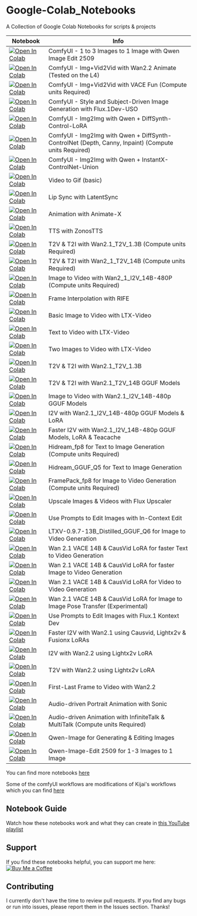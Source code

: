 # Google-Colab_Notebooks
A Collection of Google Colab Notebooks for scripts & projects



| Notebook | Info
| --- | --- |
[![Open In Colab](https://colab.research.google.com/assets/colab-badge.svg)](https://colab.research.google.com/github/Isi-dev/Google-Colab_Notebooks/blob/main/ComfyUI/Qwen_Image_Edit_Plus/ComfyUI_Qwen_Image_Edit_2509.ipynb)  | ComfyUI - 1 to 3 Images to 1 Image with Qwen Image Edit 2509
[![Open In Colab](https://colab.research.google.com/assets/colab-badge.svg)](https://colab.research.google.com/github/Isi-dev/Google-Colab_Notebooks/blob/main/ComfyUI/Wan_2_2_Animate/ComfyUI_Wan22_Animate.ipynb)  | ComfyUI - Img+Vid2Vid with Wan2.2 Animate (Tested on the L4)
[![Open In Colab](https://colab.research.google.com/assets/colab-badge.svg)](https://colab.research.google.com/github/Isi-dev/Google-Colab_Notebooks/blob/main/ComfyUI/Wan22_VACE_Fun/ComfyUI_Wan22_VACE_Fun_A14B_preVACE.ipynb)  | ComfyUI - Img+Vid2Vid with VACE Fun (Compute units Required)
[![Open In Colab](https://colab.research.google.com/assets/colab-badge.svg)](https://colab.research.google.com/github/Isi-dev/Google-Colab_Notebooks/blob/main/ComfyUI/ComfyUI_Flux1Dev_USO/ComfyUI_Flux1Dev_USO.ipynb)  | ComfyUI - Style and Subject-Driven Image Generation with Flux.1Dev-USO
[![Open In Colab](https://colab.research.google.com/assets/colab-badge.svg)](https://colab.research.google.com/github/Isi-dev/Google-Colab_Notebooks/blob/main/ComfyUI/Qwen_Image_with_DiffSynth_Control_LoRA/ComfyUI_Qwen_Image_with_Diffsynth_Control_Union_LoRA.ipynb)  | ComfyUI - Img2Img with Qwen + DiffSynth-Control-LoRA
[![Open In Colab](https://colab.research.google.com/assets/colab-badge.svg)](https://colab.research.google.com/github/Isi-dev/Google-Colab_Notebooks/blob/main/ComfyUI/Qwen_Image_with_DiffSynth_Controlnet/ComfyUI_Qwen_Image_with_DiffSynth_ControlNet_Model_Patches.ipynb)  | ComfyUI - Img2Img with Qwen + DiffSynth-ControlNet (Depth, Canny, Inpaint) (Compute units Required)
[![Open In Colab](https://colab.research.google.com/assets/colab-badge.svg)](https://colab.research.google.com/github/Isi-dev/Google-Colab_Notebooks/blob/main/ComfyUI/Qwen_Image_with_InstantX_Controlnet_and_DMPt_Nodes/ComfyUI_Qwen_Image_Instant_X_Control_with_DMPt_Nodes.ipynb)  | ComfyUI - Img2Img with Qwen + InstantX-ControlNet-Union 
[![Open In Colab](https://colab.research.google.com/assets/colab-badge.svg)](https://colab.research.google.com/github/Isi-dev/Google-Colab_Notebooks/blob/main/video2Gif_(Basic).ipynb)  | Video to Gif (basic)
[![Open In Colab](https://colab.research.google.com/assets/colab-badge.svg)](https://colab.research.google.com/github/Isi-dev/Google-Colab_Notebooks/blob/main/LatentSync.ipynb)  | Lip Sync with LatentSync
[![Open In Colab](https://colab.research.google.com/assets/colab-badge.svg)](https://colab.research.google.com/github/Isi-dev/Google-Colab_Notebooks/blob/main/Animate_X.ipynb)  | Animation with Animate-X
[![Open In Colab](https://colab.research.google.com/assets/colab-badge.svg)](https://colab.research.google.com/github/Isi-dev/Google-Colab_Notebooks/blob/main/ZonosTTS.ipynb)  | TTS with ZonosTTS
[![Open In Colab](https://colab.research.google.com/assets/colab-badge.svg)](https://colab.research.google.com/github/Isi-dev/Google-Colab_Notebooks/blob/main/Wan2_1_T2V_1_3B_DiffSynth.ipynb)  | T2V & T2I with Wan2.1_T2V_1.3B (Compute units Required)
[![Open In Colab](https://colab.research.google.com/assets/colab-badge.svg)](https://colab.research.google.com/github/Isi-dev/Google-Colab_Notebooks/blob/main/Wan2_1_T2V_14B.ipynb)  | T2V & T2I with Wan2_1_T2V_14B (Compute units Required)
[![Open In Colab](https://colab.research.google.com/assets/colab-badge.svg)](https://colab.research.google.com/github/Isi-dev/Google-Colab_Notebooks/blob/main/Wan2_1_I2V_14B.ipynb)  | Image to Video with Wan2_1_I2V_14B-480P (Compute units Required)
[![Open In Colab](https://colab.research.google.com/assets/colab-badge.svg)](https://colab.research.google.com/github/Isi-dev/Google-Colab_Notebooks/blob/main/FrameInterpolationRIFE.ipynb)  | Frame Interpolation with RIFE
[![Open In Colab](https://colab.research.google.com/assets/colab-badge.svg)](https://colab.research.google.com/github/Isi-dev/Google-Colab_Notebooks/blob/main/LTX_Video_Img_to_Vid.ipynb)  | Basic Image to Video with LTX-Video
[![Open In Colab](https://colab.research.google.com/assets/colab-badge.svg)](https://colab.research.google.com/github/Isi-dev/Google-Colab_Notebooks/blob/main/LTX_Video_Tx_to_Vid.ipynb)  | Text to Video with LTX-Video
[![Open In Colab](https://colab.research.google.com/assets/colab-badge.svg)](https://colab.research.google.com/github/Isi-dev/Google-Colab_Notebooks/blob/main/LTX_Video_with_Start_&_End_frames.ipynb)  | Two Images to Video with LTX-Video
[![Open In Colab](https://colab.research.google.com/assets/colab-badge.svg)](https://colab.research.google.com/github/Isi-dev/Google-Colab_Notebooks/blob/main/Wan2_1_1_3B_T2V_Free.ipynb)  | T2V & T2I with Wan2.1_T2V_1.3B
[![Open In Colab](https://colab.research.google.com/assets/colab-badge.svg)](https://colab.research.google.com/github/Isi-dev/Google-Colab_Notebooks/blob/main/Wan2_1_14B_T2V_GGUF_Free.ipynb)  | T2V & T2I with Wan2.1_T2V_14B GGUF Models
[![Open In Colab](https://colab.research.google.com/assets/colab-badge.svg)](https://colab.research.google.com/github/Isi-dev/Google-Colab_Notebooks/blob/main/Wan2_1_14B_I2V_GGUF_Free.ipynb)  | Image to Video with Wan2.1_I2V_14B-480p GGUF Models
[![Open In Colab](https://colab.research.google.com/assets/colab-badge.svg)](https://colab.research.google.com/github/Isi-dev/Google-Colab_Notebooks/blob/main/Wan2_1_14B_I2V_GGUF_&_LoRA.ipynb)  | I2V with Wan2.1_I2V_14B-480p GGUF Models & LoRA
[![Open In Colab](https://colab.research.google.com/assets/colab-badge.svg)](https://colab.research.google.com/github/Isi-dev/Google-Colab_Notebooks/blob/main/Fast_Wan2_1_14B_I2V_480p_GGUF_&_LoRA.ipynb)  | Faster I2V with Wan2.1_I2V_14B-480p GGUF Models, LoRA & Teacache
[![Open In Colab](https://colab.research.google.com/assets/colab-badge.svg)](https://colab.research.google.com/github/Isi-dev/Google-Colab_Notebooks/blob/main/Hidream_fp8.ipynb)  | Hidream_fp8 for Text to Image Generation (Compute units Required)
[![Open In Colab](https://colab.research.google.com/assets/colab-badge.svg)](https://colab.research.google.com/github/Isi-dev/Google-Colab_Notebooks/blob/main/Hidream_T2V_GGUF_Q5.ipynb)  | Hidream_GGUF_Q5 for Text to Image Generation
[![Open In Colab](https://colab.research.google.com/assets/colab-badge.svg)](https://colab.research.google.com/github/Isi-dev/Google-Colab_Notebooks/blob/main/FramePack.ipynb)  | FramePack_fp8 for Image to Video Generation (Compute units Required)
[![Open In Colab](https://colab.research.google.com/assets/colab-badge.svg)](https://colab.research.google.com/github/Isi-dev/Google-Colab_Notebooks/blob/main/Flux_Upscaler.ipynb)  | Upscale Images & Videos with Flux Upscaler
[![Open In Colab](https://colab.research.google.com/assets/colab-badge.svg)](https://colab.research.google.com/github/Isi-dev/Google-Colab_Notebooks/blob/main/ICEdit.ipynb)  | Use Prompts to Edit Images with In-Context Edit
[![Open In Colab](https://colab.research.google.com/assets/colab-badge.svg)](https://colab.research.google.com/github/Isi-dev/Google-Colab_Notebooks/blob/main/LTXV_0_9_7_13B_Distilled_Image_to_Video.ipynb)  | LTXV-0.9.7-13B_Distilled_GGUF_Q6 for Image to Video Generation
[![Open In Colab](https://colab.research.google.com/assets/colab-badge.svg)](https://colab.research.google.com/github/Isi-dev/Google-Colab_Notebooks/blob/main/Basic_Wan2_1_VACE_&_CausVid_LoRA_4_Text_to_Video(WIP).ipynb)  | Wan 2.1 VACE 14B & CausVid LoRA for faster Text to Video Generation
[![Open In Colab](https://colab.research.google.com/assets/colab-badge.svg)](https://colab.research.google.com/github/Isi-dev/Google-Colab_Notebooks/blob/main/Basic_Wan2_1_VACE_&_CausVid_LoRA_4_Image_to_Video.ipynb)  | Wan 2.1 VACE 14B & CausVid LoRA for faster Image to Video Generation
[![Open In Colab](https://colab.research.google.com/assets/colab-badge.svg)](https://colab.research.google.com/github/Isi-dev/Google-Colab_Notebooks/blob/main/Wan2_1_VACE_&_CausVid_LoRA_4_Video_to_Video.ipynb)  | Wan 2.1 VACE 14B & CausVid LoRA for Video to Video Generation
[![Open In Colab](https://colab.research.google.com/assets/colab-badge.svg)](https://colab.research.google.com/github/Isi-dev/Google-Colab_Notebooks/blob/main/Wan2_1_VACE_Img2Img_PoseTransfer.ipynb)  | Wan 2.1 VACE 14B & CausVid LoRA for Image to Image Pose Transfer (Experimental)
[![Open In Colab](https://colab.research.google.com/assets/colab-badge.svg)](https://colab.research.google.com/github/Isi-dev/Google-Colab_Notebooks/blob/main/flux/Flux1_Kontext_Dev.ipynb)  | Use Prompts to Edit Images with Flux.1 Kontext Dev
[![Open In Colab](https://colab.research.google.com/assets/colab-badge.svg)](https://colab.research.google.com/github/Isi-dev/Google-Colab_Notebooks/blob/main/wan_2_1/Faster_wan2_1_Causvid_Lightx2v_FusionX.ipynb)  | Faster I2V with Wan2.1 using Causvid, Lightx2v & Fusionx LoRAs
[![Open In Colab](https://colab.research.google.com/assets/colab-badge.svg)](https://colab.research.google.com/github/Isi-dev/Google-Colab_Notebooks/blob/main/wan2_2/wan22_Lightx2v.ipynb)  | I2V with Wan2.2 using Lightx2v LoRA
[![Open In Colab](https://colab.research.google.com/assets/colab-badge.svg)](https://colab.research.google.com/github/Isi-dev/Google-Colab_Notebooks/blob/main/wan2_2/wan22_T2V_Lightx2v.ipynb)  | T2V with Wan2.2 using Lightx2v LoRA
[![Open In Colab](https://colab.research.google.com/assets/colab-badge.svg)](https://colab.research.google.com/github/Isi-dev/Google-Colab_Notebooks/blob/main/wan2_2/wan22_FirstLastFrame2Video.ipynb)  | First-Last Frame to Video with Wan2.2
[![Open In Colab](https://colab.research.google.com/assets/colab-badge.svg)](https://colab.research.google.com/github/Isi-dev/Google-Colab_Notebooks/blob/main/Sonic_Image_Audio_to_Video.ipynb)  | Audio-driven Portrait Animation with Sonic
[![Open In Colab](https://colab.research.google.com/assets/colab-badge.svg)](https://colab.research.google.com/github/Isi-dev/Google-Colab_Notebooks/blob/main/wan_2_1/wan21_based_InfiniteTalk_&_MultiTalk.ipynb)  | Audio-driven Animation with InfiniteTalk & MultiTalk (Compute units Required)
[![Open In Colab](https://colab.research.google.com/assets/colab-badge.svg)](https://colab.research.google.com/github/Isi-dev/Google-Colab_Notebooks/blob/main/Qwen_Image/Qwen_Image_Gen_Edit.ipynb)  | Qwen-Image for Generating & Editing Images 
[![Open In Colab](https://colab.research.google.com/assets/colab-badge.svg)](https://colab.research.google.com/github/Isi-dev/Google-Colab_Notebooks/blob/main/Qwen_Image/Qwen_Image_Edit_Plus.ipynb)  | Qwen-Image-Edit 2509 for 1-3 Images to 1 Image




You can find more notebooks [here](https://isinse.gumroad.com/) 

Some of the comfyUI workflows are modifications of Kijai's workflows which you can find [here](https://github.com/kijai/ComfyUI-WanVideoWrapper/tree/main/example_workflows)


## Notebook Guide
Watch how these notebooks work and what they can create in [this YouTube playlist](https://www.youtube.com/playlist?list=PLdi1sS5pbSYeA470Sb1wARR4OieCBIqMv) 

## Support
If you find these notebooks helpful, you can support me here:  [![Buy Me a Coffee](https://img.shields.io/badge/Support-Buy%20Me%20a%20Coffee-orange?style=flat-square&logo=buy-me-a-coffee)](https://buymeacoffee.com/isiomo)

## Contributing
I currently don't have the time to review pull requests. If you find any bugs or run into issues, please report them in the Issues section. Thanks!


